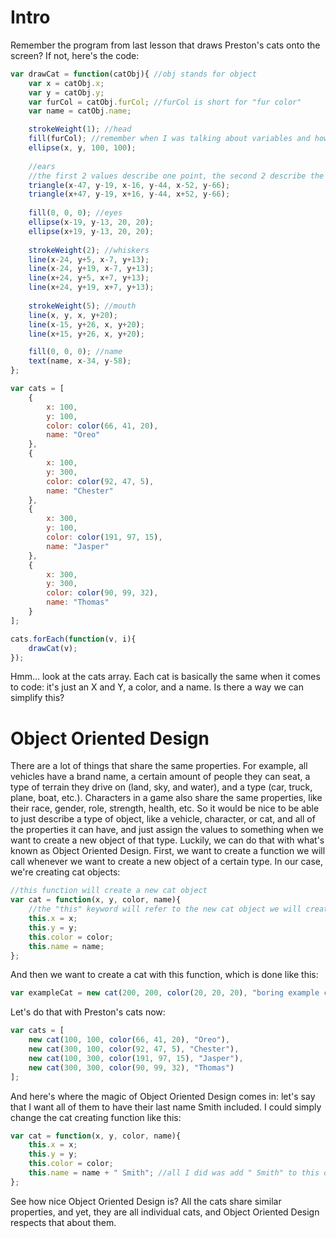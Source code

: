 # Intro
Remember the program from last lesson that draws Preston's cats onto the screen? If not, here's the code:
```js
var drawCat = function(catObj){ //obj stands for object
    var x = catObj.x;
    var y = catObj.y;
    var furCol = catObj.furCol; //furCol is short for "fur color"
    var name = catObj.name;

    strokeWeight(1); //head
    fill(furCol); //remember when I was talking about variables and how you can store colors in variables with the color function?
    ellipse(x, y, 100, 100);
    
    //ears
    //the first 2 values describe one point, the second 2 describe the second point, and the third 2 describe the third point
    triangle(x-47, y-19, x-16, y-44, x-52, y-66);
    triangle(x+47, y-19, x+16, y-44, x+52, y-66);
    
    fill(0, 0, 0); //eyes
    ellipse(x-19, y-13, 20, 20);
    ellipse(x+19, y-13, 20, 20);
    
    strokeWeight(2); //whiskers
    line(x-24, y+5, x-7, y+13);
    line(x-24, y+19, x-7, y+13);
    line(x+24, y+5, x+7, y+13);
    line(x+24, y+19, x+7, y+13);
    
    strokeWeight(5); //mouth
    line(x, y, x, y+20);
    line(x-15, y+26, x, y+20);
    line(x+15, y+26, x, y+20);

    fill(0, 0, 0); //name
    text(name, x-34, y-58);
};

var cats = [
    {
        x: 100,
        y: 100,
        color: color(66, 41, 20),
        name: "Oreo"
    },
    {
        x: 100,
        y: 300,
        color: color(92, 47, 5),
        name: "Chester"
    },
    {
        x: 300,
        y: 100,
        color: color(191, 97, 15),
        name: "Jasper"
    },
    {
        x: 300,
        y: 300,
        color: color(90, 99, 32),
        name: "Thomas"
    }
];

cats.forEach(function(v, i){
    drawCat(v);
});
```
Hmm... look at the cats array. Each cat is basically the same when it comes to code: it's just an X and Y, a color, and a name. Is there a way we can simplify this?

# Object Oriented Design
There are a lot of things that share the same properties. For example, all vehicles have a brand name, a certain amount of people they can seat, a type of terrain they drive on (land, sky, and water), and a type (car, truck, plane, boat, etc.). Characters in a game also share the same properties, like their race, gender, role, strength, health, etc. So it would be nice to be able to just describe a type of object, like a vehicle, character, or cat, and all of the properties it can have, and just assign the values to something when we want to create a new object of that type. Luckily, we can do that with what's known as Object Oriented Design. First, we want to create a function we will call whenever we want to create a new object of a certain type. In our case, we're creating cat objects:
```js
//this function will create a new cat object
var cat = function(x, y, color, name){
    //the "this" keyword will refer to the new cat object we will create.
    this.x = x;
    this.y = y;
    this.color = color;
    this.name = name;
};
```
And then we want to create a cat with this function, which is done like this:
```js
var exampleCat = new cat(200, 200, color(20, 20, 20), "boring example cat");
```
Let's do that with Preston's cats now:
```js
var cats = [
    new cat(100, 100, color(66, 41, 20), "Oreo"),
    new cat(300, 100, color(92, 47, 5), "Chester"),
    new cat(100, 300, color(191, 97, 15), "Jasper"),
    new cat(300, 300, color(90, 99, 32), "Thomas")
];
```
And here's where the magic of Object Oriented Design comes in: let's say that I want all of them to have their last name Smith included. I could simply change the cat creating function like this:
```js
var cat = function(x, y, color, name){
    this.x = x;
    this.y = y;
    this.color = color;
    this.name = name + " Smith"; //all I did was add " Smith" to this one line, and now all 4 cats have " Smith" at the end of their names.
};
```
See how nice Object Oriented Design is? All the cats share similar properties, and yet, they are all individual cats, and Object Oriented Design respects that about them.
